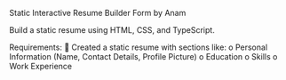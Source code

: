 Static Interactive Resume Builder Form by Anam

Build a static resume using HTML, CSS, and TypeScript. 

Requirements: 
 Created a static resume with sections like: 
o Personal Information (Name, Contact Details, Profile Picture) 
o Education 
o Skills 
o Work Experience 
